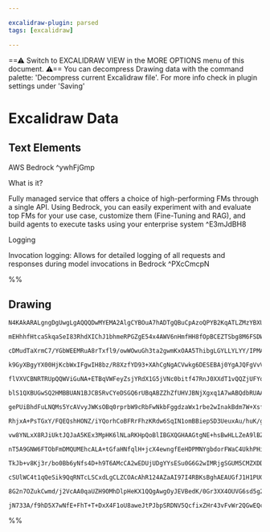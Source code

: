 ```yaml
---

excalidraw-plugin: parsed
tags: [excalidraw]

---
```

==⚠  Switch to EXCALIDRAW VIEW in the MORE OPTIONS menu of this document. ⚠== You can decompress Drawing data with the command palette: 'Decompress current Excalidraw file'. For more info check in plugin settings under 'Saving'


# Excalidraw Data

## Text Elements
AWS Bedrock ^ywhFjGmp

What is it?

Fully managed service that offers a choice of high-performing FMs
through a single API. Using Bedrock, you can easily experiment with
and evaluate top FMs for your use case, customize them (Fine-Tuning
and RAG), and build agents to execute tasks using your enterprise
system ^E3mJdBH8

Logging

Invocation logging:
Allows for detailed logging of all
requests and responses during model
invocations in Bedrock ^PXcCmcpN

%%
## Drawing
```compressed-json
N4KAkARALgngDgUwgLgAQQQDwMYEMA2AlgCYBOuA7hADTgQBuCpAzoQPYB2KqATLZMzYBXUtiRoIACyhQ4zZAHoFAc0JRJQgEYA6bGwC2CgF7N6hbEcK4OCtptbErHALRY8RMpWdx8Q1TdIEfARcZgRmBShcZQUebQAObQBmGjoghH0EDihmbgBtcDBQMBKIEm4IGApJADEAKwBxfThUkshYRAqoLChW0sxuZ3iANjieAHZhgAYARlGkgFZFuf5S

mEHhhfHtcaSkqaSeI83RhdXIChJ1bhmeRPGZgE54x4AWV6nHmfHH8fOpBCEZTSbg8M6FSDWZTBbhTf7MKCkNgAawQAGE2Pg2KQKgBiGYIAkEvqQTS4bDI5RIoQcYgYrE4iSI6zMOC4QLZEkQABmhHw+AAyrAYRJBB4uQikaiAOpXSSg+GIlEIIUwEXoMXlf7U4EccK5NAzf5sNnYNTrQ1TOEQiBU4RwACSxANqDyAF1/tzyJkndwOEJ+f9CLSsBV

cDMudTaXrmC7/YGbWEEMRuA8rTxfl9/owWOwuGh3ta2gwmKxOAA5ThibgLGYLLYLYY/IPMAAi6W6KbQ3IIYX+mmEtIAosFMtk4wH8P8hHBiLhOzdxq8ko8DvX4gspuDi0QOMi/ZP/liKcnuD38H2bd1ML0JABBaUC1AAIWTSIpkcoABUehUH0/XzINgP09TgoAFQgjHEXgi1KbkwJqXB9D5C1UG3UprygO8iGUfN0GCblemzJgoHMAhsKBPDoBNL

k9GyXBgyYX00HjKcbWxIFgwIH8bz/R8XzfYD93+XAhCgNgACVwkg6DESEBAj0YgAJQFgVvVAZm0MFCgAX1WYpSnKCQhySfQACliGfJT4i5DpoOgX9/gGNAhmGJJtAWV4ji3BZ4niKZxl2f5UOcYYZncsEniWW50IuOVQR4dyrXXUZHjcp40v+SRVJBNAtm0OtpneV5dgWHhhjeESOGhaDYIEJVUXpbE8SJQkkH7clKSjOlMWaplyA4Vl2SyIibV5

flVXVCBNRTRUpQQWViGuNA+ETBqVWFeyZsjYRdX1G5jVNc0bitf47RnJ0XXdT1vQQZjUFYoMQ2c9BcB4HaaWIGMJwTYsky7VBxnK14Zg3cLiNzTgbkOYYIbLDhKw4atDVrJJJneZsbUINsO1PbtewUm0B0+kcMhGn62OLGc5wXQ0lxXNctm+I0bV3fcWMPVmhLx1Bz0vYtMIqaVJHnVBsbFqAAH4AB0OFlmpJxgVB9GsaJk1QMJSDMMRUHUUW2G5

blS1QXBUGwSQ2HMBBUAN1BJCBSRvCYeDSGQ6rUBqABZZhZfUHVJBNjXgxq1A7wABQdbRUAAVVYd3APfZFqFQGBhDN6xUBCVh8CVrBEFIQgxygVBLnUWXrGITP6AIIR52t8S4A973eexFPhFIVAhDCdO+zNrvxOQqDdey/RUAAChqRjnC/Glg/L2lUAku8GgASmTivUE0IQ+UrtXx11thM8wBBsDE+vQmRZhO7j5Q25ETPsiYOAC7CWXmBgBEMk/C

gePUiBhdFuLNQMs5YcAVvyJWKsOBq0rprbW9cRbFwNkbFggdzaWx1rbe2wInakBdm7W+XsfbZEkP7QON9gihwjlHWOwcBJAQpMnVOQh04cEzqEFCR986FxGiXNQkh56VwQNXXwdcD6NyIS3DuzCO5d2tngXup8EQGBksPDI49J56mnrPaqgjF7LzXibBeW8d4m2UOTA+R8T5n11hfK+Xc6EyIft0Ugz9sYIDfh/bo+guTwWyBBKC3BhgeUODMJ4S

RhjxA+PsTGxY/FQEQshHONZ/iYQorhCoBFRrFhzKRdw6SqIN1omBBiepSD3UeuxAu/huK/gkAA4uQCpay3lorZWqtzGwKYPA4e+tDbG1Nugq2NtuR2wdrg/BdCiG+1IbtAOpsKHW3DpHGON96GJyYWnPAbCs6cLzkwHh2Q+Fl2gQvYRNcxENyblfF2d9ZHdwUQpPuyjB4IPURPKeM8OBz1OZXJeq917GO3vgXe5j97iSsafbotjmCX2vo49uzin4

vw8YNLxX8RJiUktJQJaA5KEx3MpHK6lNLaRKHpQoBlIBGXQGHAAGtgNE+hsBwHLLZeA9lBZOUGAsNKWlfjfE+IlHgUx4jBQ2KDZIVoZifBGIceItx/iXCWvKQ05VtAgySK8XyWxRhhPiKtYs2UHbqSWFpXYYTxhTE2F5X4VUaqwjmsqJqjJ0D4jasSDqFJzq0hdV0AaQ0OTZLgnyQUm0KjbSdTKeKK0o0bTVFtTEWobT+2+gddiR1YAnTqraakjp

nT5A9GNW6FTObFmDMQUMEhcALA+tGfaHNfqlH+jcX4ewngfEeHDPMNYgbdorFWaC4UkhPHiEkDcLZ2zBFprzAm/ZBzEFJkXCm05Zx1wBt8Zcq5FhhSXF21mwZ2YPTLaUY8qIAZ8wJRhOp6AAAybBlD+GUC0jgDoOD0GAvOPMqAsSPuDsgWW2EsQUBua3StUQ+Tq1/U+kZJt+Sy0CAAR3kgiK+G9Aisk4GEK+xARB0P0GwSt+BZbBg/XgUiWGxZsI

TkJb+v8Kj3r/bo0Bb6yNfs4D+h9T6AMcCA2wEDUjUDgYYsESu0G6G2wIMRjgSGUM5CMZXDDcAsPhCE3h92BGiMkffZ+ijg0qPrNo6BfxMlUwFQOKKo44wlirnSsZhJSEUIpKvD0ApmSECES5Lksi+A3NMhov8OiEGymlqbZADiNT8D0YkIxp9L7WO6e/eJ6qPG+MCducJyDYmuMSdGVJhDCBkPhHk+h8IynBqqdwwXDThGgjabY3pq+wZDMgRtKJ

cSUlWC4t1qQeSik9QqRNTcLSCxdLgCLZCOAcAhR124AZaAI97I4RBKsBghAEAUGfJ1H1PUGR4kNgd7kfQICn1IEGh03ihTzT9RId1rVjunfO94rb3ruo3fQMyQabIg0PZEE9jIk8JrhtFEm2ahQTt/ZGhdjIV3lSLWWrwVbj2oeXfWpNRN4okeQ+yND/QEk5lpsNFjs7KOMgAHlM2oRlbBCHJOcfeJqAhRzyS8rE/+/oRnJnusirZ6T/Qv8/P4Q8

8G2n7OZukCwmd/j2VcAA0qaUZH9OMhDlpHeKX1QQgAwgOyJEVBedK/0Gr3XX4OUVG6sd5g2AkT8jpdweIkxtBfFeP5RYPBtUBVeKty31v8AAE0gkVW0FMRKYMVx3F5bDcHRg2AGDmzaER8lQS6X11AXH+PPqE/QOb1bVISABOgjz8HufiBCgQC0VnReC7EE9rVlXuBNCibPHOyvJB3tUogM+TEWvSDKDJGPHg3xk4D7+LwQfqApgeRXlyKSygAzs

jN733A/f9hD5X7wNfE+FhT+T+DxX4F1oU8aweJtPJbpSRDNV5QcfixZHr43vFvWr2QGwEQcvPW+s2mgZkbg+LjRiV3LJI/jvqUHYHUCfDkAKNAnADXpWnXg3jzJeqtuSKRIwF+DHvgNfhhKbqKOkNgHprRP3AYCbp0I2pTKetzBes3juKEFhHgYQKgegcfvgGNmABSpAONOEHNjpCADpEAA=
```
%%